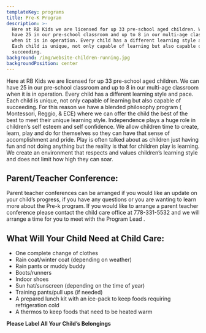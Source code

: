 ```yaml
---
templateKey: programs
title: Pre-K Program
description: >-
  Here at RB Kids we are licensed for up 33 pre-school aged children. We can
  have 25 in our pre-school classroom and up to 8 in our multi-age classroom
  when it is in operation. Every child has a different learning style and pace.
  Each child is unique, not only capable of learning but also capable of
  succeeding.
background: /img/website-children-running.jpg
backgroundPosition: center
---
```

Here at RB Kids we are licensed for up 33 pre-school aged children. We can have 25 in our pre-school classroom and up to 8 in our multi-age classroom when it is in operation. Every child has a different learning style and pace. Each child is unique, not only capable of learning but also capable of succeeding. For this reason we have a blended philosophy program ( Montessori, Reggio, & ECE) where we can offer the child the best of the best to meet their unique learning style. Independence plays a huge role in children’s self esteem and self confidence. We allow children time to create, learn, play and do for themselves so they can have that sense of accomplishment and pride.  Play is often talked about as children just having fun and not doing anything but the reality is that for children play is learning. We create an environment that respects and values children’s learning style and does not limit how high they can soar.

## Parent/Teacher Conference:

Parent teacher conferences can be arranged if you would like an update on your child’s progress, if you have any questions or you are wanting to learn more about the Pre-k program. If you would like to arrange a parent teacher conference please contact the child care office at  778-331-5532 and we will arrange a time for you to meet with the Program Lead .

## What Will Your Child Need at Child Care:

* One complete change of clothes
* Rain coat/winter coat (depending on weather)
* Rain pants or muddy buddy
* Boots/runners
* Indoor shoes
* Sun hat/sunscreen (depending on the time of year)
* Training pants/pull ups (if needed)
* A prepared lunch kit with an ice-pack to keep foods requiring refrigeration cold
* A thermos to keep foods that need to be heated warm

**Please Label All Your Child’s Belongings**
